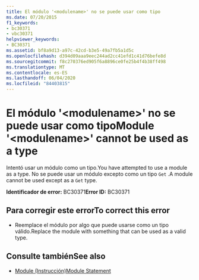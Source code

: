 ```yaml
---
title: El módulo '<modulename>' no se puede usar como tipo
ms.date: 07/20/2015
f1_keywords:
- bc30371
- vbc30371
helpviewer_keywords:
- BC30371
ms.assetid: bf8a9d13-a97c-42cd-b3e5-49a7fb5a1d5c
ms.openlocfilehash: d394d09aaa9eec244ad2cc41efd1c41d76befe8d
ms.sourcegitcommit: f8c270376ed905f6a8896ce0fe25b4f4b38ff498
ms.translationtype: MT
ms.contentlocale: es-ES
ms.lasthandoff: 06/04/2020
ms.locfileid: "84403815"
---
```

# <a name="module-modulename-cannot-be-used-as-a-type"></a><span data-ttu-id="47de8-102">El módulo '\<modulename>' no se puede usar como tipo</span><span class="sxs-lookup"><span data-stu-id="47de8-102">Module '\<modulename>' cannot be used as a type</span></span>
<span data-ttu-id="47de8-103">Intentó usar un módulo como un tipo.</span><span class="sxs-lookup"><span data-stu-id="47de8-103">You have attempted to use a module as a type.</span></span> <span data-ttu-id="47de8-104">No se puede usar un módulo excepto como un tipo `Get` .</span><span class="sxs-lookup"><span data-stu-id="47de8-104">A module cannot be used except as a `Get` type.</span></span>  
  
 <span data-ttu-id="47de8-105">**Identificador de error:** BC30371</span><span class="sxs-lookup"><span data-stu-id="47de8-105">**Error ID:** BC30371</span></span>  
  
## <a name="to-correct-this-error"></a><span data-ttu-id="47de8-106">Para corregir este error</span><span class="sxs-lookup"><span data-stu-id="47de8-106">To correct this error</span></span>  
  
- <span data-ttu-id="47de8-107">Reemplace el módulo por algo que puede usarse como un tipo válido.</span><span class="sxs-lookup"><span data-stu-id="47de8-107">Replace the module with something that can be used as a valid type.</span></span>  
  
## <a name="see-also"></a><span data-ttu-id="47de8-108">Consulte también</span><span class="sxs-lookup"><span data-stu-id="47de8-108">See also</span></span>

- [<span data-ttu-id="47de8-109">Module (Instrucción)</span><span class="sxs-lookup"><span data-stu-id="47de8-109">Module Statement</span></span>](../language-reference/statements/module-statement.md)
